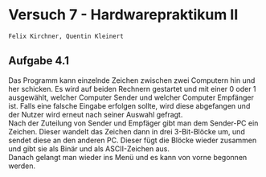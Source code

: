 # Versuch 7 - Hardwarepraktikum II
`Felix Kirchner, Quentin Kleinert`
## Aufgabe 4.1
Das Programm kann einzelnde Zeichen zwischen zwei Computern hin und her schicken. Es wird auf beiden Rechnern gestartet und mit einer 0 oder 1 ausgewählt, welcher Computer Sender und welcher Computer Empfänger ist. Falls eine falsche Eingabe erfolgen sollte, wird diese abgefangen und der Nutzer wird erneut nach seiner Auswahl gefragt.\
Nach der Zuteilung von Sender und Empfäger gibt man dem Sender-PC ein Zeichen. Dieser wandelt das Zeichen dann in drei 3-Bit-Blöcke um, und sendet diese an den anderen PC. Dieser fügt die Blöcke wieder zusammen und gibt sie als Binär und als ASCII-Zeichen aus.\
Danach gelangt man wieder ins Menü und es kann von vorne begonnen werden.
